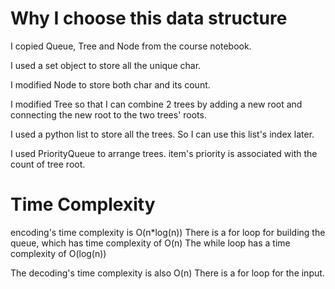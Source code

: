 # Why I choose this data structure
I copied Queue, Tree and Node from the course notebook.

I used a set object to store all the unique char.

I modified Node to store both char and its count.

I modified Tree so that I can combine 2 trees by adding a new root and connecting the new root to the two trees' roots.

I used a python list to store all the trees. So I can use this list's index later.

I used PriorityQueue to arrange trees. item's priority is associated with the count of tree root.

# Time Complexity
encoding's time complexity is O(n*log(n))
There is a for loop for building the queue, which has time complexity of O(n)
The while loop has a time complexity of O(log(n))

The decoding's time complexity is also O(n)
There is a for loop for the input.